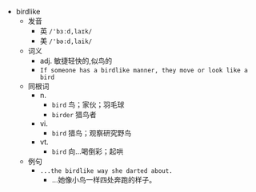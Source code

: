 - birdlike
  - 发音
    - 英 `/'bɜːd,laɪk/`
    - 美 `/'bə:d,laik/`
  - 词义
    - adj. 敏捷轻快的,似鸟的
    - `If someone has a birdlike manner, they move or look like a bird`
  - 同根词
    - n.
      - `bird` 鸟；家伙；羽毛球
      - `birder` 猎鸟者
    - vi.
      - `bird` 猎鸟；观察研究野鸟
    - vt.
      - `bird` 向…喝倒彩；起哄
  - 例句
    - `...the birdlike way she darted about.`
      - ...她像小鸟一样四处奔跑的样子。

